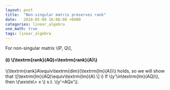 ```yaml
---
layout: post
title:  "Non-singular matrix preserves rank"
date:   2018-05-08 16:06:00 +0900
categories: linear_algebra
use_math: true
tags: linear_algebra
---
```


For non-singular matrix \\(P, Q\\), 
#### (i) \\(\textrm\{rank\}(AQ)=\textrm\{rank\}(A)\\)
\\(\textrm\{rank\}A\equiv\textrm\{dim\}(\textrm\{Im\}(A))\\) holds, so we will show that
\\[\textrm\{Im\}(AQ)\equiv\textrm\{Im\}(A).\\]
i) If \\(y'\in\textrm\{Im\}(AQ)\\), then \\(\exists\\> x \\) s.t. \\(y'\=AQx'\\). 
